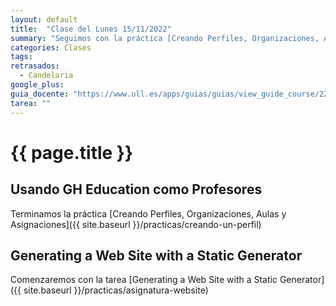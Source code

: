 ```yaml
---
layout: default
title:  "Clase del Lunes 15/11/2022"
summary: "Seguimos con la práctica [Creando Perfiles, Organizaciones, Aulas y Asignaciones](/practicas/creando-un-perfil)"
categories: Clases
tags:  
retrasados: 
  - Candelaria 
google_plus: 
guia_docente: "https://www.ull.es/apps/guias/guias/view_guide_course/2223/125771143"
tarea: ""
---
```


# {{ page.title }}

## Usando GH Education como Profesores

Terminamos la práctica [Creando Perfiles, Organizaciones, Aulas y Asignaciones]({{ site.baseurl }}/practicas/creando-un-perfil)

## Generating a Web Site with a Static Generator

Comenzaremos con la tarea [Generating a Web Site with a Static Generator]({{ site.baseurl }}/practicas/asignatura-website)